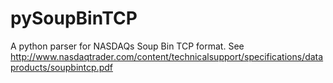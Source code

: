 pySoupBinTCP
============

A python parser for NASDAQs Soup Bin TCP format. See http://www.nasdaqtrader.com/content/technicalsupport/specifications/dataproducts/soupbintcp.pdf